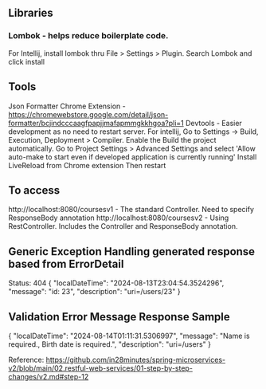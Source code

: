 


## Libraries
### Lombok - helps reduce boilerplate code. 
For Intellij, install lombok thru File > Settings > Plugin. Search Lombok and click install


## Tools
Json Formatter Chrome Extension - https://chromewebstore.google.com/detail/json-formatter/bcjindcccaagfpapjjmafapmmgkkhgoa?pli=1
Devtools - Easier development as no need to restart server.
For intellij, 
    Go to Settings -> Build, Execution, Deployment > Compiler. Enable the Build the project automatically.
    Go to Project Settings > Advanced Settings and select 'Allow auto-make to start even if developed application is currently running'
    Install LiveReload from Chrome extension
    Then restart 

## To access
http://localhost:8080/coursesv1 - The standard Controller. Need to specify ResponseBody annotation
http://localhost:8080/coursesv2 - Using RestController. Includes the Controller and ResponseBody annotation.


## Generic Exception Handling generated response based from ErrorDetail
Status: 404
{
"localDateTime": "2024-08-13T23:04:54.3524296",
"message": "id: 23",
"description": "uri=/users/23"
}

## Validation Error Message Response Sample
{
     "localDateTime": "2024-08-14T01:11:31.5306997",
     "message": "Name is required., Birth date is required.",
     "description": "uri=/users"
}

Reference:
https://github.com/in28minutes/spring-microservices-v2/blob/main/02.restful-web-services/01-step-by-step-changes/v2.md#step-12
